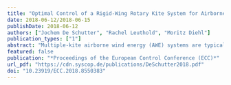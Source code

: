 ```yaml
---
title: "Optimal Control of a Rigid-Wing Rotary Kite System for Airborne Wind Energy"
date: 2018-06-12/2018-06-15
publishDate: 2018-06-12
authors: ["Jochem De Schutter", "Rachel Leuthold", "Moritz Diehl"]
publication_types: ["1"]
abstract: "Multiple-kite airborne wind energy (AWE) systems are typically characterized by unstable and highly non-linear dynamics which often translates to intricate controller design and challenging coordination problems. Rotary kite AWE systems (RAWES) have been alternatively proposed for small-scale applications, under the assumption that they can reduce the complexity of the control problem. This paper confirms that a small, rigid-wing RAWES in pumping mode can be controlled effectively in a large operational range, using only pitch control as on-board actuation. Optimal control is applied to compute RAWES pumping trajectories in different operating regions, for a design geometry that is optimized for a rated wind speed under structural constraints. The reduced control complexity comes at the cost of a low harvesting factor, close to that of conventional wind turbines."
featured: false
publication: "*Proceedings of the European Control Conference (ECC)*"
url_pdf: "https://cdn.syscop.de/publications/DeSchutter2018.pdf"
doi: "10.23919/ECC.2018.8550383"
---
```


